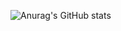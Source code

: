![Anurag's GitHub stats](https://github-readme-stats.vercel.app/api?username=iFrostizz&count_private=true)
